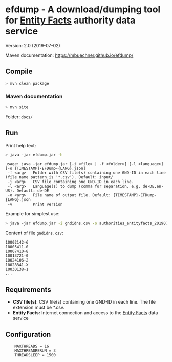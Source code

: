 # efdump - A download/dumping tool for [Entity Facts](http://www.dnb.de/DE/Service/DigitaleDienste/EntityFacts/entityfacts_node.html) authority data service 

Version: 2.0 (2019-07-02)

Maven documentation: https://mbuechner.github.io/efdump/

## Compile
```sh
> mvn clean package
```

### Maven documentation
```sh
> mvn site
```
Folder: `docs/`

## Run
Print help text:
```sh
> java -jar efdump.jar -h
```
```
usage: java -jar efdump.jar [-i <file> | -f <folder>] [-l <language>] [-o {TIMESTAMP}-EFDump-{LANG}.json]
 -f <arg>   Folder with CSV file(s) containing one GND-ID in each line (file name pattern is '*.csv'). Default: input/
 -i <arg>   CSV file containing one GND-ID in each line.
 -l <arg>   Language(s) to dump (comma for separation, e.g. de-DE,en-US). Default: de-DE
 -o <arg>   File name of output file. Default: {TIMESTAMP}-EFDump-{LANG}.json
 -v         Print version
```
Example for simplest use:
```sh
> java -jar efdump.jar -i gndidns.csv -o authorities_entityfacts_20190702.jsonld
```
Content of file `gndidns.csv`:
```
10002142-6
10005411-0
10007410-8
10013721-0
10024106-2
10028341-X
10030138-1
...
```

## Requirements
- **CSV file(s)**: CSV file(s) containing one GND-ID in each line. The file extension must be *.csv.
- **Entity Facts:** Internet connection and access to the [Entity Facts](http://www.dnb.de/DE/Service/DigitaleDienste/EntityFacts/entityfacts_node.html) data service

## Configuration
```
	MAXTHREADS = 16
	MAXTHREADRERUN = 3
	THREADSLEEP = 1500
```